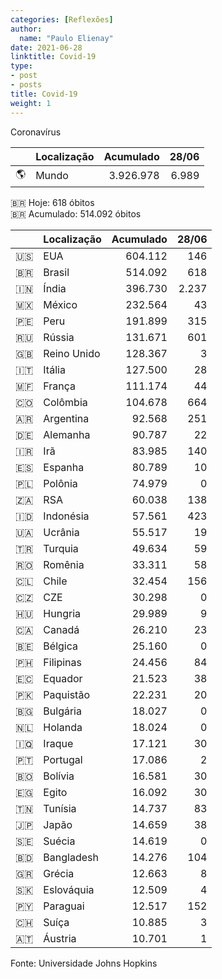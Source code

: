 ```yaml
---
categories: [Reflexões]
author:
  name: "Paulo Elienay"
date: 2021-06-28
linktitle: Covid-19
type:
- post
- posts
title: Covid-19
weight: 1
---
```


Coronavírus

|       | Localização | Acumulado | 28/06 |
| :---: | :---        | ---:      | ---:  |
| 🌎    | Mundo       | 3.926.978 | 6.989 | 

🇧🇷 Hoje: 618 óbitos  
🇧🇷 Acumulado: 514.092 óbitos

|       | Localização | Acumulado | 28/06 |
| :---: | :---        | ---:      | ---:  |
| 🇺🇸    | EUA         | 604.112   | 146   |
| 🇧🇷    | Brasil      | 514.092   | 618   |
| 🇮🇳    | Índia       | 396.730   | 2.237 |
| 🇲🇽    | México      | 232.564   | 43    |
| 🇵🇪    | Peru        | 191.899   | 315   |
| 🇷🇺    | Rússia      | 131.671   | 601   |
| 🇬🇧    | Reino Unido | 128.367   | 3     |
| 🇮🇹    | Itália      | 127.500   | 28    |
| 🇲🇫    | França      | 111.174   | 44    |
| 🇨🇴    | Colômbia    | 104.678   | 664   |
| 🇦🇷    | Argentina   | 92.568    | 251   |
| 🇩🇪    | Alemanha    | 90.787    | 22    |
| 🇮🇷    | Irã         | 83.985    | 140   |
| 🇪🇸    | Espanha     | 80.789    | 10    |
| 🇵🇱    | Polônia     | 74.979    | 0     |
| 🇿🇦    | RSA         | 60.038    | 138   |
| 🇮🇩    | Indonésia   | 57.561    | 423   |
| 🇺🇦    | Ucrânia     | 55.517    | 19    |
| 🇹🇷    | Turquia     | 49.634    | 59    |
| 🇷🇴    | Romênia     | 33.311    | 58    |
| 🇨🇱    | Chile       | 32.454    | 156   |
| 🇨🇿    | CZE         | 30.298    | 0     |
| 🇭🇺    | Hungria     | 29.989    | 9     |
| 🇨🇦    | Canadá      | 26.210    | 23    |
| 🇧🇪    | Bélgica     | 25.160    | 0     |
| 🇵🇭    | Filipinas   | 24.456    | 84    |
| 🇪🇨    | Equador     | 21.523    | 38    |
| 🇵🇰    | Paquistão   | 22.231    | 20    |
| 🇧🇬    | Bulgária    | 18.027    | 0     |
| 🇳🇱    | Holanda     | 18.024    | 0     |
| 🇮🇶    | Iraque      | 17.121    | 30    |
| 🇵🇹    | Portugal    | 17.086    | 2     |
| 🇧🇴    | Bolívia     | 16.581    | 30    |
| 🇪🇬    | Egito       | 16.092    | 30    |
| 🇹🇳    | Tunísia     | 14.737    | 83    |
| 🇯🇵    | Japão       | 14.659    | 38    |
| 🇸🇪    | Suécia      | 14.619    | 0     |
| 🇧🇩    | Bangladesh  | 14.276    | 104   |
| 🇬🇷    | Grécia      | 12.663    | 8     |
| 🇸🇰    | Eslováquia  | 12.509    | 4     |
| 🇵🇾    | Paraguai    | 12.517    | 152   |
| 🇨🇭    | Suíça       | 10.885    | 3     |
| 🇦🇹    | Áustria     | 10.701    | 1     |

Fonte: Universidade Johns Hopkins
